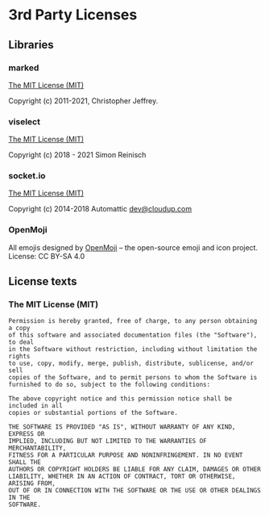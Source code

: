# 3rd Party Licenses

## Libraries

### marked

[The MIT License (MIT)](#MIT)

Copyright (c) 2011-2021, Christopher Jeffrey.

### viselect

[The MIT License (MIT)](#MIT)

Copyright (c) 2018 - 2021 Simon Reinisch

### socket.io

[The MIT License (MIT)](#MIT)

Copyright (c) 2014-2018 Automattic <dev@cloudup.com>

### OpenMoji

All emojis designed by <a href="https://openmoji.org/" target="_blank">OpenMoji</a> – the open-source emoji and icon project. License: CC BY-SA 4.0

## License texts

<a id="MIT"></a>

### The MIT License (MIT)

```
Permission is hereby granted, free of charge, to any person obtaining a copy
of this software and associated documentation files (the "Software"), to deal
in the Software without restriction, including without limitation the rights
to use, copy, modify, merge, publish, distribute, sublicense, and/or sell
copies of the Software, and to permit persons to whom the Software is
furnished to do so, subject to the following conditions:

The above copyright notice and this permission notice shall be included in all
copies or substantial portions of the Software.

THE SOFTWARE IS PROVIDED "AS IS", WITHOUT WARRANTY OF ANY KIND, EXPRESS OR
IMPLIED, INCLUDING BUT NOT LIMITED TO THE WARRANTIES OF MERCHANTABILITY,
FITNESS FOR A PARTICULAR PURPOSE AND NONINFRINGEMENT. IN NO EVENT SHALL THE
AUTHORS OR COPYRIGHT HOLDERS BE LIABLE FOR ANY CLAIM, DAMAGES OR OTHER
LIABILITY, WHETHER IN AN ACTION OF CONTRACT, TORT OR OTHERWISE, ARISING FROM,
OUT OF OR IN CONNECTION WITH THE SOFTWARE OR THE USE OR OTHER DEALINGS IN THE
SOFTWARE.
```
